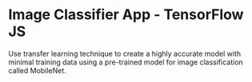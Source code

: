 # Image Classifier App - TensorFlow JS
Use transfer learning technique to create a highly accurate model with minimal training data using a pre-trained model for image classification called MobileNet. 

